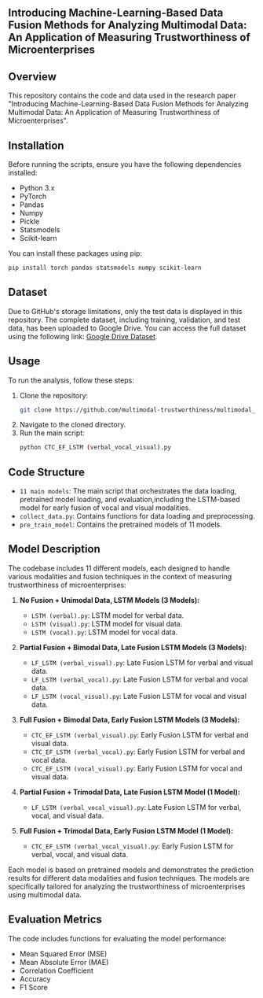 
## Introducing Machine-Learning-Based Data Fusion Methods for Analyzing Multimodal Data: An Application of Measuring Trustworthiness of Microenterprises

## Overview
This repository contains the code and data used in the research paper "Introducing Machine-Learning-Based Data Fusion Methods for Analyzing Multimodal Data: An Application of Measuring Trustworthiness of Microenterprises". 

## Installation
Before running the scripts, ensure you have the following dependencies installed:
- Python 3.x
- PyTorch
- Pandas
- Numpy
- Pickle
- Statsmodels
- Scikit-learn

You can install these packages using pip:
```bash
pip install torch pandas statsmodels numpy scikit-learn
```


## Dataset
Due to GitHub's storage limitations, only the test data is displayed in this repository. The complete dataset, including training, validation, and test data, has been uploaded to Google Drive. You can access the full dataset using the following link: [Google Drive Dataset](https://drive.google.com/drive/folders/1EpMjVBAh1d9Zh73QkjpChoufGOqxBgvt).




## Usage
To run the analysis, follow these steps:
1. Clone the repository:
   ```bash
   git clone https://github.com/multimodal-trustworthiness/multimodal_trustworthiness.
   ```
2. Navigate to the cloned directory.
3. Run the main script:
   ```bash
   python CTC_EF_LSTM (verbal_vocal_visual).py
   ```


## Code Structure
- `11 main models`: The main script that orchestrates the data loading,  pretrained model loading, and evaluation,including the LSTM-based model for early fusion of vocal and visual modalities.
- `collect_data.py`: Contains functions for data loading and preprocessing.
- `pre_train_model`: Contains the pretrained models of 11 models.
  


## Model Description
The codebase includes 11 different models, each designed to handle various modalities and fusion techniques in the context of measuring trustworthiness of microenterprises:

1. **No Fusion + Unimodal Data, LSTM Models (3 Models):**
   - `LSTM (verbal).py`: LSTM model for verbal data.
   - `LSTM (visual).py`: LSTM model for visual data.
   - `LSTM (vocal).py`: LSTM model for vocal data.

2. **Partial Fusion + Bimodal Data, Late Fusion LSTM Models (3 Models):**
   - `LF_LSTM (verbal_visual).py`: Late Fusion LSTM for verbal and visual data.
   - `LF_LSTM (verbal_vocal).py`: Late Fusion LSTM for verbal and vocal data.
   - `LF_LSTM (vocal_visual).py`: Late Fusion LSTM for vocal and visual data.

3. **Full Fusion + Bimodal Data, Early Fusion LSTM Models (3 Models):**
   - `CTC_EF_LSTM (verbal_visual).py`: Early Fusion LSTM for verbal and visual data.
   - `CTC_EF_LSTM (verbal_vocal).py`: Early Fusion LSTM for verbal and vocal data.
   - `CTC_EF_LSTM (vocal_visual).py`: Early Fusion LSTM for vocal and visual data.

4. **Partial Fusion + Trimodal Data, Late Fusion LSTM Model (1 Model):**
   - `LF_LSTM (verbal_vocal_visual).py`: Late Fusion LSTM for verbal, vocal, and visual data.

5. **Full Fusion + Trimodal Data, Early Fusion LSTM Model (1 Model):**
   - `CTC_EF_LSTM (verbal_vocal_visual).py`: Early Fusion LSTM for verbal, vocal, and visual data.

Each model is based on pretrained models and demonstrates the prediction results for different data modalities and fusion techniques. The models are specifically tailored for analyzing the trustworthiness of microenterprises using multimodal data.



## Evaluation Metrics
The code includes functions for evaluating the model performance:
- Mean Squared Error (MSE)
- Mean Absolute Error (MAE)
- Correlation Coefficient
- Accuracy
- F1 Score


